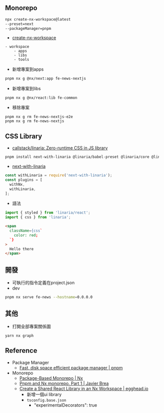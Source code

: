 ## Monorepo
```sh
npx create-nx-workspace@latest
--preset=next
--packageManager=pnpm
```
* [create-nx-workspace](https://nx.dev/packages/nx/documents/create-nx-workspace)
```
- workspace
	- apps
	- libs
	- tools
```
* 新增專案到apps
```sh
pnpm nx g @nx/next:app fe-news-nextjs
```
* 新增專案到libs
```
pnpm nx g @nx/react:lib fe-common
```
* 移除專案
```
pnpm nx g rm fe-news-nextjs-e2e
pnpm nx g rm fe-news-nextjs
```

## CSS Library
* [callstack/linaria: Zero-runtime CSS in JS library](https://github.com/callstack/linaria)
```sh
pnpm install next-with-linaria @linaria/babel-preset @linaria/core @linaria/react
```
* [next-with-linaria](https://github.com/dlehmhus/next-with-linaria)
```ts
const withLinaria = require('next-with-linaria');
const plugins = [
  withNx,
  withLinaria,
];
```
* 語法
```ts
import { styled } from 'linaria/react';
import { css } from 'linaria';
```
```html
<span
  className={css`
	color: red;
  `}
>
  Hello there
</span>
```

## 開發
* 可執行的指令定義在project.json
* dev
```sh
pnpm nx serve fe-news --hostname=0.0.0.0
```

## 其他

* 打開全部專案關係圖
```
yarn nx graph
```

## Reference
* Package Manager 
	* [Fast, disk space efficient package manager | pnpm](https://pnpm.io/)
* Monorepo
	* [Package-Based Monorepo | Nx](https://nx.dev/tutorials/package-based-repo-tutorial)
	* [Pnpm and Nx monorepo. Part 1 | Javier Brea](https://www.javierbrea.com/blog/pnpm-nx-monorepo-01/)
	* [Create a Shared React Library in an Nx Workspace | egghead.io](https://egghead.io/lessons/react-create-a-shared-react-library-in-an-nx-workspace)
		* 新增一個ui library
		* `tsconfig.base.json`
			* "experimentalDecorators": true
